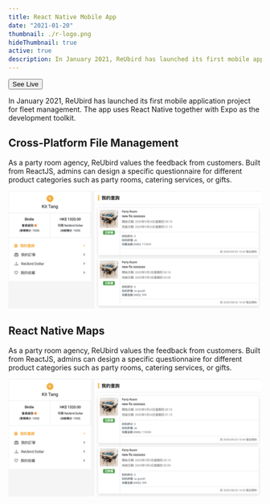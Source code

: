 ```yaml
---
title: React Native Mobile App
date: "2021-01-20"
thumbnail: ./r-logo.png
hideThumbnail: true
active: true
description: In January 2021, ReUbird has launched its first mobile application project for fleet management. The app uses React Native together with Expo as the development toolkit.
---
```


<div class="kg-card kg-image-card kg-width-wide">

<a href="https://www.reubird.hk/" target="_blank"><button>See Live</button></a>

<p>In January 2021, ReUbird has launched its first mobile application project for fleet management. The app uses React Native together with Expo as the development toolkit.</p>

<h2>Cross-Platform File Management</h2>

<p>As a party room agency, ReUbird values the feedback from customers. Built from ReactJS, admins can design a specific questionnaire for different product categories such as party rooms, catering services, or gifts. </p>

![Internship - ReUbird](./reubird-demo-1.png)

<h2>React Native Maps</h2>

<p>As a party room agency, ReUbird values the feedback from customers. Built from ReactJS, admins can design a specific questionnaire for different product categories such as party rooms, catering services, or gifts. </p>

![Internship - ReUbird](./reubird-demo-1.png)

</div>